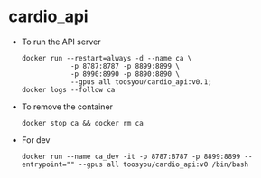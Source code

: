 # cardio_api

* To run the API server
    ```
    docker run --restart=always -d --name ca \
                -p 8787:8787 -p 8899:8899 \
                -p 8990:8990 -p 8890:8890 \
                --gpus all toosyou/cardio_api:v0.1; 
    docker logs --follow ca
    ```

* To remove the container
    ```
    docker stop ca && docker rm ca
    ```

* For dev
    ```
    docker run --name ca_dev -it -p 8787:8787 -p 8899:8899 --entrypoint="" --gpus all toosyou/cardio_api:v0 /bin/bash
    ```